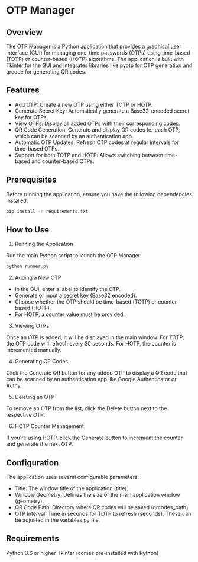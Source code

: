 # OTP Manager
## Overview
The OTP Manager is a Python application that provides a graphical user interface (GUI) for managing one-time passwords (OTPs) using time-based (TOTP) or counter-based (HOTP) algorithms. The application is built with Tkinter for the GUI and integrates libraries like pyotp for OTP generation and qrcode for generating QR codes.

## Features
* Add OTP: Create a new OTP using either TOTP or HOTP.
* Generate Secret Key: Automatically generate a Base32-encoded secret key for OTPs.
* View OTPs: Display all added OTPs with their corresponding codes.
* QR Code Generation: Generate and display QR codes for each OTP, which can be scanned by an authentication app.
* Automatic OTP Updates: Refresh OTP codes at regular intervals for time-based OTPs.
* Support for both TOTP and HOTP: Allows switching between time-based and counter-based OTPs.
## Prerequisites
Before running the application, ensure you have the following dependencies installed:
```bash
pip install -r requirements.txt 
```

## How to Use
1. Running the Application

Run the main Python script to launch the OTP Manager:

```bash
python runner.py
```

2. Adding a New OTP
* In the GUI, enter a label to identify the OTP.
* Generate or input a secret key (Base32 encoded).
* Choose whether the OTP should be time-based (TOTP) or counter-based (HOTP).
* For HOTP, a counter value must be provided.
3. Viewing OTPs

Once an OTP is added, it will be displayed in the main window. For TOTP, the OTP code will refresh every 30 seconds. For HOTP, the counter is incremented manually.

4. Generating QR Codes

Click the Generate QR button for any added OTP to display a QR code that can be scanned by an authentication app like Google Authenticator or Authy.

5. Deleting an OTP

To remove an OTP from the list, click the Delete button next to the respective OTP.

6. HOTP Counter Management

If you're using HOTP, click the Generate button to increment the counter and generate the next OTP.

## Configuration
The application uses several configurable parameters:

* Title: The window title of the application (title).
* Window Geometry: Defines the size of the main application window (geometry).
* QR Code Path: Directory where QR codes will be saved (qrcodes_path).
* OTP Interval: Time in seconds for TOTP to refresh (seconds).
These can be adjusted in the variables.py file.

## Requirements
Python 3.6 or higher
Tkinter (comes pre-installed with Python)